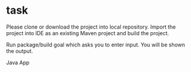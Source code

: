 # task

Please clone or download the project into local repository. Import the project into IDE as an existing Maven project and build the project.

Run package/build goal which asks you to enter input. You will be shown the output.

Java App
